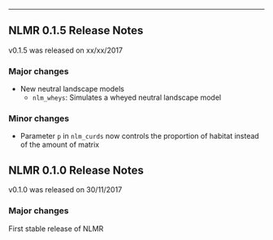 ____________________________________________________________________________________

## NLMR 0.1.5 Release Notes

v0.1.5 was released on xx/xx/2017

### Major changes

- New neutral landscape models
    - `nlm_wheys`: Simulates a wheyed neutral landscape model
  
### Minor changes

- Parameter `p` in `nlm_curds` now controls the proportion of habitat instead of 
  the amount of matrix


## NLMR 0.1.0 Release Notes

v0.1.0 was released on 30/11/2017

### Major changes

First stable release of NLMR
